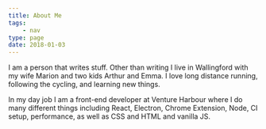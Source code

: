 ```yaml
---
title: About Me
tags:
    - nav
type: page
date: 2018-01-03
---
```


I am a person that writes stuff. Other than writing I live in Wallingford with my wife Marion and two kids Arthur and Emma. I love long distance running, following the cycling, and learning new things.

In my day job I am a front-end developer at Venture Harbour where I do many different things including React, Electron, Chrome Extension, Node, CI setup, performance, as well as CSS and HTML and vanilla JS.
